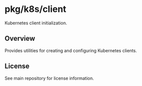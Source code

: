 # pkg/k8s/client

Kubernetes client initialization.

## Overview

Provides utilities for creating and configuring Kubernetes clients.

## License

See main repository for license information.
